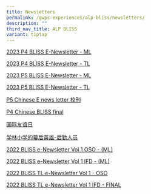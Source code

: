 ```yaml
---
title: Newsletters
permalink: /gwps-experiences/alp-bliss/newsletters/
description: ""
third_nav_title: ALP BLISS
variant: tiptap
---
```

<p><a href="/files/ALP BLISS/2023_P4_BLISS_E_Newsletter__2____ML.pdf" rel="noopener noreferrer nofollow" target="_blank">2023 P4 BLISS E-Newsletter - ML</a>
</p>
<p><a href="/files/ALP BLISS/2023_P4_BLISS_E_Newsletter__2____TL.pdf" rel="noopener noreferrer nofollow" target="_blank">2023 P4 BLISS E-Newsletter - TL</a>
</p>
<p><a href="/files/ALP BLISS/2023_P5_BLISS_E_Newsletter__2____ML.pdf" rel="noopener noreferrer nofollow" target="_blank">2023 P5 BLISS E-Newsletter - ML</a>
</p>
<p><a href="/files/ALP BLISS/2023_P5_BLISS_E_Newsletter__2____TL.pdf" rel="noopener noreferrer nofollow" target="_blank">2023 P5 BLISS E-Newsletter - TL</a>
</p>
<p><a href="/files/ALP BLISS/P5_Chinese_E_news_letter___.pdf" rel="noopener noreferrer nofollow" target="_blank">P5 Chinese E news letter 校刊</a>
</p>
<p><a href="/files/ALP BLISS/p4_chinese_bliss.pdf" rel="noopener noreferrer nofollow" target="_blank">P4 Chinese BLISS final</a>
</p>
<p><a href="/files/ALP%20BLISS/%E5%9B%BD%E9%99%85%E5%8F%8B%E8%B0%8A%E6%97%A5.pdf" rel="noopener noreferrer nofollow" target="_blank">国际友谊日</a>
</p>
<p><a href="/files/ALP%20BLISS/%E5%AD%A6%E6%9E%97%E5%B0%8F%E5%AD%A6%E7%9A%84%E5%B9%95%E5%90%8E%E8%8B%B1%E9%9B%84-%E5%90%8E%E5%8B%A4%E4%BA%BA%E5%91%98.pdf" rel="noopener noreferrer nofollow" target="_blank">学林小学的幕后英雄-后勤人员</a>
</p>
<p><a href="/files/ALP%20BLISS/2022%20BLISS%20e-Newsletter%20Vol%201%20OSO%20-%20(ML).pdf" rel="noopener noreferrer nofollow" target="_blank">2022 BLISS e-Newsletter Vol 1 OSO - (ML)</a>
</p>
<p><a href="/files/ALP%20BLISS/2022%20BLISS%20e-Newsletter%20Vol%201%20IFD%20-%20(ML).pdf" rel="noopener noreferrer nofollow" target="_blank">2022 BLISS e-Newsletter Vol 1 IFD - (ML)</a>
</p>
<p><a href="/files/ALP%20BLISS/2022%20BLISS%20TL%20e-Newsletter%20Vol%201%20-%20OSO.pdf" rel="noopener noreferrer nofollow" target="_blank">2022 BLISS TL e-Newsletter Vol 1 - OSO</a>
</p>
<p><a href="/files/ALP%20BLISS/2022%20BLISS%20TL%20e-Newsletter%20Vol%201%20IFD%20-%20FINAL.pdf" rel="noopener noreferrer nofollow" target="_blank">2022 BLISS TL e-Newsletter Vol 1 IFD - FINAL</a>
</p>